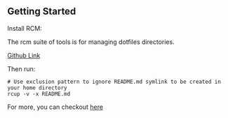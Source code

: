 Getting Started
---------------------------
Install RCM:

The rcm suite of tools is for managing dotfiles directories.

[Github Link](https://github.com/thoughtbot/rcm)

Then run:
```
# Use exclusion pattern to ignore README.md symlink to be created in your home directory
rcup -v -x README.md
```

For more, you can checkout [here](http://thoughtbot.github.io/rcm/rcm.7.html)
